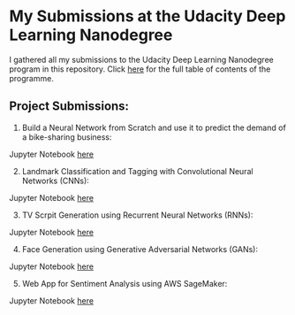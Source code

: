 # My Submissions at the Udacity Deep Learning Nanodegree

I gathered all my submissions to the Udacity Deep Learning Nanodegree program in this repository. Click [here](https://github.com/udacity/deep-learning-v2-pytorch/blob/master/README.md) for the full table of contents of the programme.

## Project Submissions:

1. Build a Neural Network from Scratch and use it to predict the demand of a bike-sharing business: 

Jupyter Notebook [here](src/bike_sharing/Predicting_bike_sharing_data.ipynb)

2. Landmark Classification and Tagging with Convolutional Neural Networks (CNNs): 

Jupyter Notebook [here](src/landmark_classification/landmark.ipynb)

3. TV Scrpit Generation using Recurrent Neural Networks (RNNs): 

Jupyter Notebook [here](src/tv_script_generation/dlnd_tv_script_generation.ipynb)

4. Face Generation using Generative Adversarial Networks (GANs): 

Jupyter Notebook [here](src/face_generation/dlnd_face_generation.ipynb)

5. Web App for Sentiment Analysis using AWS SageMaker: 

Jupyter Notebook [here](src/sagemaker_sentiment_analysis/sagemaker_project.ipynb)


